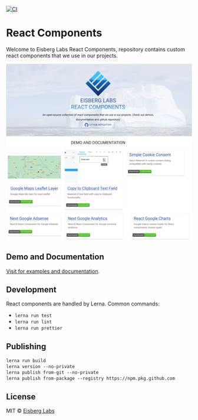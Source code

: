 [![CI](https://github.com/eisberg-labs/react-components/actions/workflows/ci.yml/badge.svg?branch=main)](https://github.com/eisberg-labs/react-components/actions/workflows/ci.yml)
# React Components

Welcome to Eisberg Labs React Components, 
repository contains custom react components that we use in our projects.

[![Landing](landing.png)](https://www.amarjanica.com/projects/react-components)

## Demo and Documentation
[Visit for examples and documentation](https://www.amarjanica.com/projects/react-components).

## Development 

React components are handled by Lerna. Common commands:
- `lerna run test`
- `lerna run lint`
- `lerna run prettier`

## Publishing  

```
lerna run build
lerna version --no-private
lerna publish from-git --no-private
lerna publish from-package --registry https://npm.pkg.github.com
```

## License
MIT © [Eisberg Labs](http://www.eisberg-labs.com)
